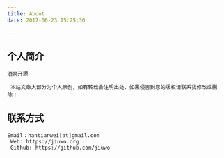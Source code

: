 ```yaml
---
title: About
date: 2017-06-23 15:25:36

---
```


## 个人简介
	酒窝开源

	 本站文章大部分为个人原创，如有转载会注明出处，如果侵害到您的版权请联系我修改或删除！

## 联系方式
	Email：hantianwei[at]gmail.com
	 Web: https://jiuwo.org
	 Github: https://github.com/jiuwo
